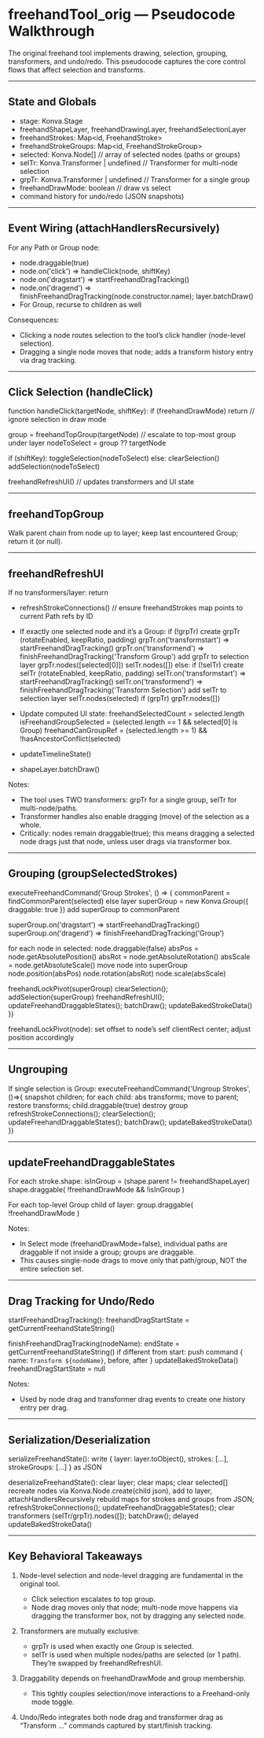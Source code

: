 # freehandTool_orig — Pseudocode Walkthrough

The original freehand tool implements drawing, selection, grouping, transformers, and undo/redo. This pseudocode captures the core control flows that affect selection and transforms.

---

## State and Globals

- stage: Konva.Stage
- freehandShapeLayer, freehandDrawingLayer, freehandSelectionLayer
- freehandStrokes: Map<id, FreehandStroke>
- freehandStrokeGroups: Map<id, FreehandStrokeGroup>
- selected: Konva.Node[]                // array of selected nodes (paths or groups)
- selTr: Konva.Transformer | undefined  // Transformer for multi-node selection
- grpTr: Konva.Transformer | undefined  // Transformer for a single group
- freehandDrawMode: boolean             // draw vs select
- command history for undo/redo (JSON snapshots)

---

## Event Wiring (attachHandlersRecursively)

For any Path or Group node:
- node.draggable(true)
- node.on('click') => handleClick(node, shiftKey)
- node.on('dragstart') => startFreehandDragTracking()
- node.on('dragend') => finishFreehandDragTracking(node.constructor.name); layer.batchDraw()
- For Group, recurse to children as well

Consequences:
- Clicking a node routes selection to the tool’s click handler (node-level selection).
- Dragging a single node moves that node; adds a transform history entry via drag tracking.

---

## Click Selection (handleClick)

function handleClick(targetNode, shiftKey):
  if (freehandDrawMode) return // ignore selection in draw mode

  group = freehandTopGroup(targetNode) // escalate to top-most group under layer
  nodeToSelect = group ?? targetNode

  if (shiftKey): toggleSelection(nodeToSelect)
  else:
    clearSelection()
    addSelection(nodeToSelect)

  freehandRefreshUI() // updates transformers and UI state

---

## freehandTopGroup

Walk parent chain from node up to layer; keep last encountered Group; return it (or null).

---

## freehandRefreshUI

If no transformers/layer: return

- refreshStrokeConnections() // ensure freehandStrokes map points to current Path refs by ID

- If exactly one selected node and it’s a Group:
    if (!grpTr) create grpTr (rotateEnabled, keepRatio, padding)
      grpTr.on('transformstart') => startFreehandDragTracking()
      grpTr.on('transformend') => finishFreehandDragTracking('Transform Group')
      add grpTr to selection layer
    grpTr.nodes([selected[0]])
    selTr.nodes([])
  else:
    if (!selTr) create selTr (rotateEnabled, keepRatio, padding)
      selTr.on('transformstart') => startFreehandDragTracking()
      selTr.on('transformend') => finishFreehandDragTracking('Transform Selection')
      add selTr to selection layer
    selTr.nodes(selected)
    if (grpTr) grpTr.nodes([])

- Update computed UI state:
  freehandSelectedCount = selected.length
  isFreehandGroupSelected = (selected.length == 1 && selected[0] is Group)
  freehandCanGroupRef = (selected.length >= 1) && !hasAncestorConflict(selected)

- updateTimelineState()
- shapeLayer.batchDraw()

Notes:
- The tool uses TWO transformers: grpTr for a single group, selTr for multi-node/paths.
- Transformer handles also enable dragging (move) of the selection as a whole.
- Critically: nodes remain draggable(true); this means dragging a selected node drags just that node, unless user drags via transformer box.

---

## Grouping (groupSelectedStrokes)

executeFreehandCommand('Group Strokes', () => {
  commonParent = findCommonParent(selected) else layer
  superGroup = new Konva.Group({ draggable: true })
  add superGroup to commonParent

  superGroup.on('dragstart') => startFreehandDragTracking()
  superGroup.on('dragend')   => finishFreehandDragTracking('Group')

  for each node in selected:
    node.draggable(false)
    absPos = node.getAbsolutePosition()
    absRot = node.getAbsoluteRotation()
    absScale = node.getAbsoluteScale()
    move node into superGroup
    node.position(absPos)
    node.rotation(absRot)
    node.scale(absScale)

  freehandLockPivot(superGroup)
  clearSelection(); addSelection(superGroup)
  freehandRefreshUI(); updateFreehandDraggableStates(); batchDraw(); updateBakedStrokeData()
})

freehandLockPivot(node): set offset to node’s self clientRect center; adjust position accordingly

---

## Ungrouping

If single selection is Group:
  executeFreehandCommand('Ungroup Strokes', ()=>{
    snapshot children; for each child:
      abs transforms; move to parent; restore transforms; child.draggable(true)
    destroy group
    refreshStrokeConnections(); clearSelection(); updateFreehandDraggableStates(); batchDraw(); updateBakedStrokeData()
  })

---

## updateFreehandDraggableStates

For each stroke.shape:
  isInGroup = (shape.parent != freehandShapeLayer)
  shape.draggable( !freehandDrawMode && !isInGroup )

For each top-level Group child of layer:
  group.draggable( !freehandDrawMode )

Notes:
- In Select mode (freehandDrawMode=false), individual paths are draggable if not inside a group; groups are draggable.
- This causes single-node drags to move only that path/group, NOT the entire selection set.

---

## Drag Tracking for Undo/Redo

startFreehandDragTracking():
  freehandDragStartState = getCurrentFreehandStateString()

finishFreehandDragTracking(nodeName):
  endState = getCurrentFreehandStateString()
  if different from start:
    push command { name: `Transform ${nodeName}`, before, after }
    updateBakedStrokeData()
  freehandDragStartState = null

Notes:
- Used by node drag and transformer drag events to create one history entry per drag.

---

## Serialization/Deserialization

serializeFreehandState():
  write { layer: layer.toObject(), strokes: [...], strokeGroups: [...] } as JSON

deserializeFreehandState():
  clear layer; clear maps; clear selected[]
  recreate nodes via Konva.Node.create(child json), add to layer, attachHandlersRecursively
  rebuild maps for strokes and groups from JSON; refreshStrokeConnections(); updateFreehandDraggableStates();
  clear transformers (selTr/grpTr).nodes([]); batchDraw(); delayed updateBakedStrokeData()

---

## Key Behavioral Takeaways

1) Node-level selection and node-level dragging are fundamental in the original tool.
   - Click selection escalates to top group.
   - Node drag moves only that node; multi-node move happens via dragging the transformer box, not by dragging any selected node.

2) Transformers are mutually exclusive:
   - grpTr is used when exactly one Group is selected.
   - selTr is used when multiple nodes/paths are selected (or 1 path). They’re swapped by freehandRefreshUI.

3) Draggability depends on freehandDrawMode and group membership.
   - This tightly couples selection/move interactions to a Freehand-only mode toggle.

4) Undo/Redo integrates both node drag and transformer drag as “Transform …” commands captured by start/finish tracking.


